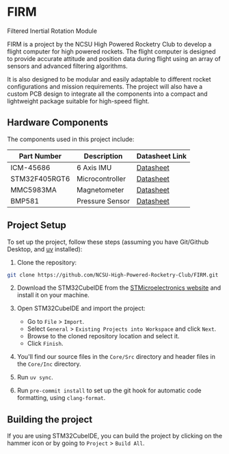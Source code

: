 # FIRM
Filtered Inertial Rotation Module

FIRM is a project by the NCSU High Powered Rocketry Club to develop a flight computer for high powered rockets. The flight computer is designed to provide accurate attitude and position data during flight using an array of sensors and advanced filtering algorithms.

It is also designed to be modular and easily adaptable to different rocket configurations and mission requirements. The project will also have a custom PCB design to integrate all the components into a compact and lightweight package suitable for high-speed flight.

## Hardware Components

The components used in this project include:

| Part Number    | Description       | Datasheet Link                                                                                      |
| -------------- | ----------------- | ------------------------------------------------------------------------------------------------- |
| ICM-45686      | 6 Axis IMU        | [Datasheet](https://www.mouser.com/catalog/specsheets/TDK_DS_000577_ICM_45686.pdf?srsltid=AfmBOooJ55_Jsy4PB-5CLV5vQtmUmcbglSfWs9S-cLOBSOXLc19UPaWf) |
| STM32F405RGT6  | Microcontroller   | [Datasheet](https://www.st.com/resource/en/datasheet/dm00037051.pdf)                              |
| MMC5983MA      | Magnetometer      | [Datasheet](https://media.digikey.com/pdf/Data%20Sheets/MEMSIC%20PDFs/MMC5983MA_RevA_4-3-19.pdf)  |
| BMP581         | Pressure Sensor   | [Datasheet](https://www.bosch-sensortec.com/media/boschsensortec/downloads/datasheets/bst-bmp581-ds004.pdf) |


## Project Setup

To set up the project, follow these steps (assuming you have Git/Github Desktop, and [uv](https://docs.astral.sh/uv/) installed):

1. Clone the repository:
```bash
git clone https://github.com/NCSU-High-Powered-Rocketry-Club/FIRM.git
```

2. Download the STM32CubeIDE from the [STMicroelectronics website](https://www.st.com/en/development-tools/stm32cubeide.html) and install it on your machine.

3. Open STM32CubeIDE and import the project:
   - Go to `File` > `Import`.
   - Select `General` > `Existing Projects into Workspace` and click `Next`.
   - Browse to the cloned repository location and select it.
   - Click `Finish`.

4. You'll find our source files in the `Core/Src` directory and header files in the `Core/Inc` directory.

5. Run `uv sync`.

6. Run `pre-commit install` to set up the git hook for automatic code formatting, using `clang-format`.


## Building the project


If you are using STM32CubeIDE, you can build the project by clicking on the hammer icon or by going to `Project` > `Build All`.

